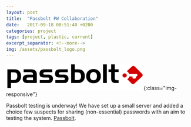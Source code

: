 ```yaml
---
layout: post
title:  "Passbolt PW Collaboration"
date:   2017-09-18 08:51:40 +0200
categories: project
tags: [project, plastic, current]
excerpt_separator: <!--more-->
img: /assets/passbolt_logo.png
---
```

![PassBolt](/assets/passbolt_logo.png){:class="img-responsive"}

Passbolt testing is underway! We have set up a small server and added a choice few suspects for sharing (non-essential) passwords with an aim to testing the system. [Passbolt](https://www.passbolt.com/).
